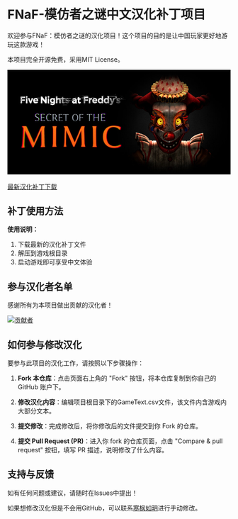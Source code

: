 # FNaF-模仿者之谜中文汉化补丁项目

欢迎参与FNaF：模仿者之谜的汉化项目！这个项目的目的是让中国玩家更好地游玩这款游戏！

本项目完全开源免费，采用MIT License。

![项目封面](Image/library_header.jpg)

[最新汉化补丁下载](https://github.com/HanFengRuYue/FNaF-SecretOfTheMimic_Chinese/releases)

## 补丁使用方法

**使用说明：**
1. 下载最新的汉化补丁文件
2. 解压到游戏根目录
3. 启动游戏即可享受中文体验

## 参与汉化者名单

感谢所有为本项目做出贡献的汉化者！

[![贡献者](https://contrib.rocks/image?repo=HanFengRuYue/FNaF-SecretOfTheMimic_Chinese)](https://github.com/HanFengRuYue/FNaF-SecretOfTheMimic_Chinese/graphs/contributors)


## 如何参与修改汉化

要参与此项目的汉化工作，请按照以下步骤操作：

1. **Fork 本仓库**：点击页面右上角的 "Fork" 按钮，将本仓库复制到你自己的 GitHub 账户下。

2. **修改汉化内容**：编辑项目根目录下的GameText.csv文件，该文件内含游戏内大部分文本。

3. **提交修改**：完成修改后，将你修改后的文件提交到你 Fork 的仓库。

4. **提交 Pull Request (PR)**：进入你 fork 的仓库页面，点击 "Compare & pull request" 按钮，填写 PR 描述，说明修改了什么内容。


## 支持与反馈

如有任何问题或建议，请随时在Issues中提出！

如果想修改汉化但是不会用GitHub，可以联系[寒枫如玥](https://space.bilibili.com/313281542)进行手动修改。
